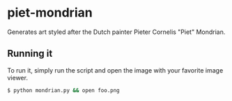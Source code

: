 # piet-mondrian

Generates art styled after the Dutch painter Pieter Cornelis "Piet" Mondrian.

## Running it

To run it, simply run the script and open the image with your favorite image viewer.

```sh
$ python mondrian.py && open foo.png
```
